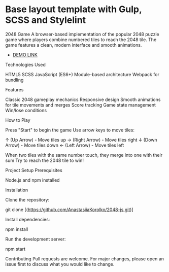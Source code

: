 # Base layout template with Gulp, SCSS and Stylelint
2048 Game
A browser-based implementation of the popular 2048 puzzle game where players combine numbered tiles to reach the 2048 tile. The game features a clean, modern interface and smooth animations.
- [DEMO LINK]( https://anastasiiakorolko.github.io/2048-js/)

Technologies Used

HTML5
SCSS
JavaScript (ES6+)
Module-based architecture
Webpack for bundling

Features

Classic 2048 gameplay mechanics
Responsive design
Smooth animations for tile movements and merges
Score tracking
Game state management
Win/lose conditions

How to Play

Press "Start" to begin the game
Use arrow keys to move tiles:

↑ (Up Arrow) - Move tiles up
→ (Right Arrow) - Move tiles right
↓ (Down Arrow) - Move tiles down
← (Left Arrow) - Move tiles left


When two tiles with the same number touch, they merge into one with their sum
Try to reach the 2048 tile to win!

Project Setup
Prerequisites

Node.js and npm installed

Installation

Clone the repository:

git clone [(https://github.com/AnastasiiaKorolko/2048-js.git)]

Install dependencies:

npm install

Run the development server:

npm start

Contributing
Pull requests are welcome. For major changes, please open an issue first to discuss what you would like to change.

